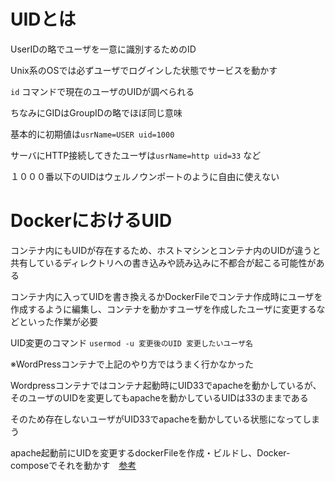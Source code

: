 # UIDとは

UserIDの略でユーザを一意に識別するためのID

Unix系のOSでは必ずユーザでログインした状態でサービスを動かす

`id` コマンドで現在のユーザのUIDが調べられる

ちなみにGIDはGroupIDの略でほぼ同じ意味

基本的に初期値は`usrName=USER uid=1000`

サーバにHTTP接続してきたユーザは`usrName=http uid=33` など

１０００番以下のUIDはウェルノウンポートのように自由に使えない

# DockerにおけるUID

コンテナ内にもUIDが存在するため、ホストマシンとコンテナ内のUIDが違うと共有しているディレクトリへの書き込みや読み込みに不都合が起こる可能性がある

コンテナ内に入ってUIDを書き換えるかDockerFileでコンテナ作成時にユーザを作成するように編集し、コンテナを動かすユーザを作成したユーザに変更するなどといった作業が必要

UID変更のコマンド `usermod -u 変更後のUID 変更したいユーザ名`

※WordPressコンテナで上記のやり方ではうまく行かなかった

Wordpressコンテナではコンテナ起動時にUID33でapacheを動かしているが、そのユーザのUIDを変更してもapacheを動かしているUIDは33のままである

そのため存在しないユーザがUID33でapacheを動かしている状態になってしまう

apache起動前にUIDを変更するdockerFileを作成・ビルドし、Docker-composeでそれを動かす　[参考](https://qiita.com/nobrin/items/09656089f012184deae1)

